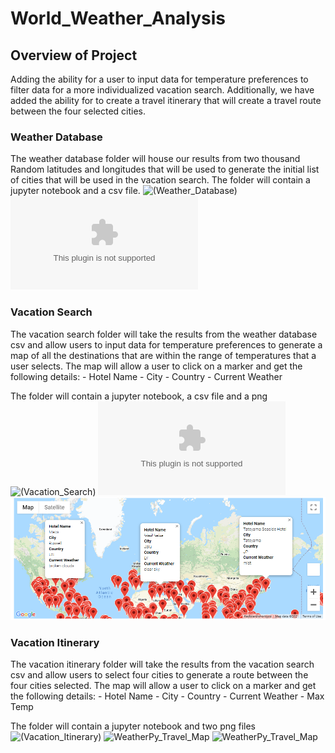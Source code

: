 # World_Weather_Analysis

## Overview of Project
Adding the ability for a user to input data for temperature preferences to filter data for a more individualized vacation search. Additionally, we have added the ability for to create a travel itinerary that will create a travel route between the four selected cities. 

### Weather Database
The weather database folder will house our results from two thousand Random latitudes and longitudes that will be used to generate the initial list of cities that will be used in the vacation search. The folder will contain a jupyter notebook and a csv file. 
![(Weather_Database)](https://github.com/john10roberts/world_weather_analysis/blob/main/weather_database/weather_database.ipynb)
![WeatherPy_Database](https://github.com/john10roberts/world_weather_analysis/blob/main/weather_database/weatherpy_database.csv)

### Vacation Search
The vacation search folder will take the results from the weather database csv and allow users to input data for temperature preferences to generate a map of all the destinations that are within the range of temperatures that a user selects. The map will allow a user to click on a marker and get the following details: 
    - Hotel Name
    - City
    - Country
    - Current Weather
    
The folder will contain a jupyter notebook, a csv file and a png
![(Vacation_Search)](https://github.com/john10roberts/world_weather_analysis/blob/main/vacation_search/vacation_search.ipynb)
![WeatherPy_Vacation](https://github.com/john10roberts/world_weather_analysis/blob/main/vacation_search/weatherpy_Vacation.csv)
![WeatherPy_Map](https://github.com/john10roberts/world_weather_analysis/blob/main/vacation_search/weatherpy_Vacation_map.png)

### Vacation Itinerary
The vacation itinerary folder will take the results from the vacation search csv and allow users to select four cities to generate a route between the four cities selected. The map will allow a user to click on a marker and get the following details:
    - Hotel Name
    - City
    - Country
    - Current Weather
    - Max Temp
    
The folder will contain a jupyter notebook and two png files
![(Vacation_Itinerary)](https://github.com/john10roberts/world_weather_analysis/blob/main/vacation_itinerary/vacation_itinerary.ipynb)
![WeatherPy_Travel_Map](https://github.com/john10roberts/world_weather_analysis/blob/main/vacation_itenarary/weatherpy_Travel_Map.png)
![WeatherPy_Travel_Map](https://github.com/john10roberts/world_weather_analysis/blob/main/vacation_itenarary/weatherpy_Travel_Map_Markers.png)

